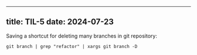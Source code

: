 
---
title: TIL-5
date: 2024-07-23
---

Saving a shortcut for deleting many branches in git repository:
```
git branch | grep "refactor" | xargs git branch -D
```
```
